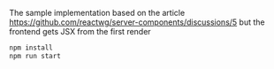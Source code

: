 The sample implementation based on the article https://github.com/reactwg/server-components/discussions/5 but the frontend gets JSX from the first render

```sh
npm install
npm run start
```

